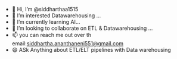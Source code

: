 - 👋 Hi, I’m @siddharthaa1515
- 👀 I’m interested Datawarehousing ...
- 🌱 I’m currently learning AI...
- 💞️ I’m looking to collaborate on ETL & Datawarehousing ...
- 📫 you can reach me out over th email:siddhartha.ananthaneni551@gmail.com
- 😄 ASk Anything about ETL/ELT pipelines with Data warehousing
<!---
siddharthaa1515/siddharthaa1515 is a ✨ special ✨ repository because its `README.md` (this file) appears on your GitHub profile.
You can click the Preview link to take a look at your changes.
--->
